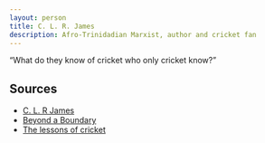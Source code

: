 ```yaml
---
layout: person
title: C. L. R. James
description: Afro-Trinidadian Marxist, author and cricket fan
---
```


&ldquo;What do they know of cricket who only cricket know?&rdquo;

## Sources

*   [C. L. R James](https://en.wikipedia.org/wiki/C._L._R._James) <i class="fa fa-wikipedia-w"></i>
*   [Beyond a Boundary](https://en.wikipedia.org/wiki/Beyond_a_Boundary) <i class="fa fa-wikipedia-w"></i>
*   [The lessons of cricket](http://socialistworker.org/2014/04/16/the-lessons-of-cricket) <i class="fa fa-globe"></i>
